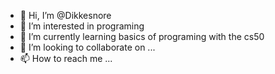 - 👋 Hi, I’m @Dikkesnore
- 👀 I’m interested in programing
- 🌱 I’m currently learning basics of programing with the cs50
- 💞️ I’m looking to collaborate on ...
- 📫 How to reach me ...

<!---
Dikkesnore/Dikkesnore is a ✨ special ✨ repository because its `README.md` (this file) appears on your GitHub profile.
You can click the Preview link to take a look at your changes.
--->
